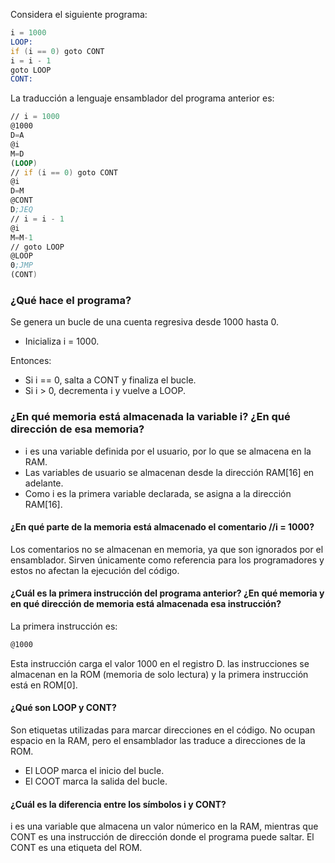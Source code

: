 Considera el siguiente programa:

```asm
i = 1000
LOOP:
if (i == 0) goto CONT
i = i - 1
goto LOOP
CONT:
````


La traducción a lenguaje ensamblador del programa anterior es:

```asm
// i = 1000
@1000
D=A
@i
M=D
(LOOP)
// if (i == 0) goto CONT
@i
D=M
@CONT
D;JEQ
// i = i - 1
@i
M=M-1
// goto LOOP
@LOOP
0;JMP
(CONT)

```

### ¿Qué hace el programa?

Se genera un bucle de una cuenta regresiva desde 1000 hasta 0.

- Inicializa i = 1000.

Entonces:

- Si i == 0, salta a CONT y finaliza el bucle.
- Si i > 0, decrementa i y vuelve a LOOP.

### ¿En qué memoria está almacenada la variable i? ¿En qué dirección de esa memoria?

- i es una variable definida por el usuario, por lo que se almacena en la RAM.
- Las variables de usuario se almacenan desde la dirección RAM[16] en adelante.
- Como i es la primera variable declarada, se asigna a la dirección RAM[16].

#### ¿En qué parte de la memoria está almacenado el comentario //i = 1000?

Los comentarios no se almacenan en memoria, ya que son ignorados por el ensamblador. Sirven únicamente como referencia para los programadores y estos no afectan la ejecución del código.

#### ¿Cuál es la primera instrucción del programa anterior? ¿En qué memoria y en qué dirección de memoria está almacenada esa instrucción?

La primera instrucción es:
```asm
@1000
```

Esta instrucción carga el valor 1000 en el registro D. las instrucciones se almacenan en la ROM (memoria de solo lectura) y la primera instrucción está en ROM[0].

#### ¿Qué son LOOP y CONT?

Son etiquetas utilizadas para marcar direcciones en el código. No ocupan espacio en la RAM, pero el ensamblador las traduce a direcciones de la ROM.

- El LOOP marca el inicio del bucle.
- El COOT marca la salida del bucle.

#### ¿Cuál es la diferencia entre los símbolos i y CONT?

i es una variable que almacena un valor númerico en la RAM, mientras que CONT es una instrucción de dirección donde el programa puede saltar. El CONT es una etiqueta del ROM.